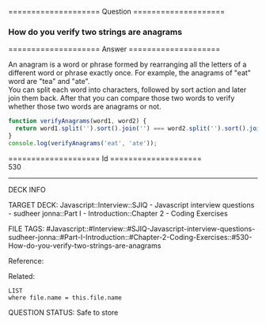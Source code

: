 ==================== Question ====================  

### How do you verify two strings are anagrams  

==================== Answer ====================  

An anagram is a word or phrase formed by rearranging all the letters of a
different word or phrase exactly once. For example, the anagrams of "eat" word
are "tea" and "ate".  
You can split each word into characters, followed by sort action and later join
them back. After that you can compare those two words to verify whether those
two words are anagrams or not.

```javascript
function verifyAnagrams(word1, word2) {
  return word1.split('').sort().join('') === word2.split('').sort().join('');
}
console.log(verifyAnagrams('eat', 'ate'));
```

==================== Id ====================  
530

---

DECK INFO

TARGET DECK: Javascript::Interview::SJIQ - Javascript interview questions - sudheer jonna::Part I - Introduction::Chapter 2 - Coding Exercises

FILE TAGS: #Javascript::#Interview::#SJIQ-Javascript-interview-questions-sudheer-jonna::#Part-I-Introduction::#Chapter-2-Coding-Exercises::#530-How-do-you-verify-two-strings-are-anagrams

Reference:

Related:

```dataview
LIST
where file.name = this.file.name
```

QUESTION STATUS: Safe to store
